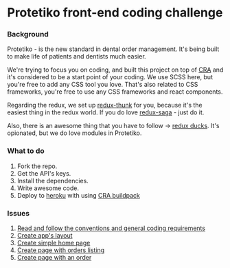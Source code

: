 # Protetiko front-end coding challenge

### Background
Protetiko - is the new standard in dental order management. It's being built to make life of patients and dentists much easier.

We're trying to focus you on coding, and built this project on top of [CRA](https://github.com/facebook/create-react-app) and it's considered to be a start point of your coding.
We use SCSS here, but you're free to add any CSS tool you love. That's also related to CSS frameworks, you're free to use any CSS frameworks and react components.

Regarding the redux, we set up [redux-thunk](https://github.com/gaearon/redux-thunk) for you, because it's the easiest thing in the redux world.
If you do love [redux-saga](redux-saga.js.org) - just do it.

Also, there is an awesome thing that you have to follow -> [redux ducks](https://github.com/erikras/ducks-modular-redux). It's opionated, but we do love modules in Protetiko.

### What to do
1. Fork the repo.
2. Get the API's keys.
3. Install the dependencies.
4. Write awesome code.
5. Deploy to [heroku](heroku.com) with using [CRA buildpack](https://github.com/mars/create-react-app-buildpack)

### Issues
1. [Read and follow the conventions and general coding requirements](issues/0-hello-world.md)
2. [Create app's layout](issues/1-layout.md)
3. [Create simple home page](issues/2-home-page.md)
4. [Create page with orders listing](issues/3-orders-page.md)
5. [Create page with an order](issues/4-order-page.md)
